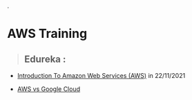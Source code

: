 .


# AWS Training


> ##  Edureka  :

-   [Introduction To Amazon Web Services (AWS)](https://www.youtube.com/watch?v=PMxi5d7gF14) in 22/11/2021

- [AWS vs Google Cloud](https://www.youtube.com/watch?v=VoIMMExjgwo)
